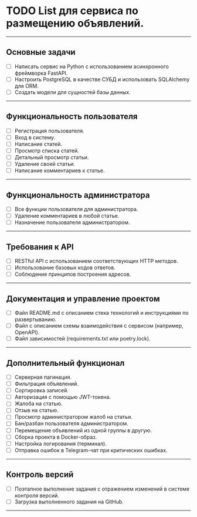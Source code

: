# TODO List для сервиса по размещению объявлений.

---

## Основные задачи

- [ ] Написать сервис на Python с использованием асинхронного фреймворка FastAPI.
- [ ] Настроить PostgreSQL в качестве СУБД и использовать SQLAlchemy для ORM.
- [ ] Создать модели для сущностей базы данных.

---

## Функциональность пользователя

- [ ] Регистрация пользователя.
- [ ] Вход в систему.
- [ ] Написание статей.
- [ ] Просмотр списка статей.
- [ ] Детальный просмотр статьи.
- [ ] Удаление своей статьи.
- [ ] Написание комментариев к статье.

---

## Функциональность администратора

- [ ] Все функции пользователя для администратора.
- [ ] Удаление комментариев в любой статье.
- [ ] Назначение пользователя администратором.

---

## Требования к API
- [ ] RESTful API с использованием соответствующих HTTP методов.
- [ ] Использование базовых кодов ответов.
- [ ] Соблюдение принципов построения адресов.

---

## Документация и управление проектом
- [ ] Файл README.md с описанием стека технологий и инструкциями по развертыванию.
- [ ] Файл с описанием схемы взаимодействия с сервисом (например, OpenAPI).
- [ ] Файл зависимостей (requirements.txt или poetry.lock).

---

## Дополнительный функционал

- [ ] Серверная пагинация.
- [ ] Фильтрация объявлений.
- [ ] Сортировка записей.
- [ ] Авторизация с помощью JWT-токена.
- [ ] Жалоба на статью.
- [ ] Отзыв на статью.
- [ ] Просмотр администратором жалоб на статьи.
- [ ] Бан/разбан пользователя администратором.
- [ ] Перемещение объявлений из одной группы в другую.
- [ ] Сборка проекта в Docker-образ.
- [ ] Настройка логирования (терминал).
- [ ] Отправка ошибок в Telegram-чат при критических ошибках.

---

## Контроль версий

- [ ] Поэтапное выполнение задания с отражением изменений в системе контроля версий.
- [ ] Загрузка выполненного задания на GitHub.

---